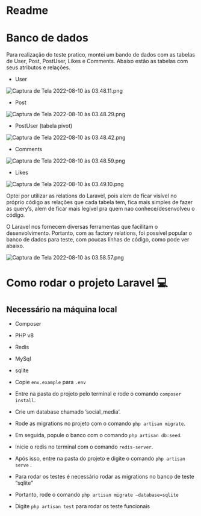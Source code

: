 # Readme

# Banco de dados

Para realização do teste pratico, montei um bando de dados com as tabelas de User, Post, PostUser, Likes e Comments. Abaixo estão as tabelas com seus atributos e relações. 

- User

![Captura de Tela 2022-08-10 às 03.48.11.png](https://s3-us-west-2.amazonaws.com/secure.notion-static.com/c3dc3b4b-4126-4eaa-a407-c89eb935bb83/Captura_de_Tela_2022-08-10_s_03.48.11.png)

- Post

![Captura de Tela 2022-08-10 às 03.48.29.png](https://s3-us-west-2.amazonaws.com/secure.notion-static.com/902eb479-2af8-43c7-98c4-f7064f05101d/Captura_de_Tela_2022-08-10_s_03.48.29.png)

- PostUser (tabela pivot)

![Captura de Tela 2022-08-10 às 03.48.42.png](https://s3-us-west-2.amazonaws.com/secure.notion-static.com/ffa57e1f-eab3-4486-8488-55d84e1edb4b/Captura_de_Tela_2022-08-10_s_03.48.42.png)

- Comments

![Captura de Tela 2022-08-10 às 03.48.59.png](https://s3-us-west-2.amazonaws.com/secure.notion-static.com/c213fd5a-9126-4dfa-b78a-0a23e73a000c/Captura_de_Tela_2022-08-10_s_03.48.59.png)

- Likes

![Captura de Tela 2022-08-10 às 03.49.10.png](https://s3-us-west-2.amazonaws.com/secure.notion-static.com/f9d3e61a-db91-4906-b7ab-280f35515fc2/Captura_de_Tela_2022-08-10_s_03.49.10.png)

Optei por utilizar as relations do Laravel, pois alem de ficar visível no próprio código as relações que cada tabela tem, fica mais simples de fazer as query’s, alem de ficar mais legível pra quem nao conhece/desenvolveu o código.

O Laravel nos fornecem diversas ferramentas que facilitam o desenvolvimento. Portanto, com as factory relations, foi possível popular o banco de dados para teste, com poucas linhas de código, como pode ver abaixo.

![Captura de Tela 2022-08-10 às 03.58.57.png](https://s3-us-west-2.amazonaws.com/secure.notion-static.com/52141b5e-a919-4a7c-8a93-f21c3de494c1/Captura_de_Tela_2022-08-10_s_03.58.57.png)

# Como rodar o projeto Laravel 💻

## Necessário na máquina local

- Composer
- PHP v8
- Redis
- MySql
- sqlite

- Copie `env.example` para `.env`
- Entre na pasta do projeto pelo terminal e rode o comando `composer install`.
- Crie um database chamado ’social_media’.
- Rode as migrations no projeto com o comando `php artisan migrate`.
- Em seguida, popule o banco com o comando `php artisan db:seed`.
- Inicie o redis no terminal com o comando `redis-server`.
- Após isso, entre na pasta do projeto e digite o comando `php artisan serve` .
- Para rodar os testes é necessário rodar as migrations no banco de teste “sqlite”
- Portanto, rode o comando `php artisan migrate —database=sqlite`
- Digite `php artisan test` para rodar os teste funcionais
